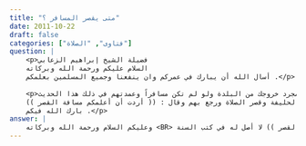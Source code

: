 ```yaml
---
title: "متى يقصر المسافر ؟"
date: 2011-10-22
draft: false
categories: ["فتاوى", "الصلاة"]
question: |
    <p>فضيلة الشيخ إبراهيم الزعابي 
    السلام عليكم ورحمة الله وبركاته 
    أسال الله أن يبارك في عمركم وان ينفعنا وجميع المسلمين بعلمكم .</p>
    
    <p>بعض الناس من العوام وبعض المشايخ  ممكن هم ليسوا على منهج السلف الصالح يستدلون بهذا الحديث على أن هذه المسافة هي مسافة القصر وأنه يجوز القصر لمجرد خروجك من البلدة ولو لم تكن مسافراً وعمدتهم في ذلك هذا الحديث :
    ما رواه أبو غانم أن الرسول ـ صلى الله عليه وسلم ـ خرج بأصحابه إلى ذي الحليفة وقصر الصلاة ورجع بهم وقال : (( أردت أن أعلمكم مسافة القصر ))
    بارك الله فيكم .</p>
answer: |
    وعليكم السلام ورحمة الله وبركاته <BR> أخي هذا الحديث الذي ذكرته وهو أن الرسول ـ صلى الله عليه وسلم ـ خرج بأصحابه إلى ذي الحليفة وقصر الصلاة ورجع بهم وقال : (( أردت أن أعلمكم مسافة القصر )) لا أصل له في كتب السنة . <BR> وأما مجرد الخروج من البلد من غير نية السفر والشروط الأخرى تجيز القصر هذا لا يقول به عالم . <BR>وأما مسائل السفر فقد فصلت فيها على هذا الرابط والله أعلم <BR>  https://ebrahimalzaabi.co/?page_id=1588
---
```


